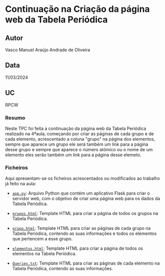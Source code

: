 # Continuação na Criação da página web da Tabela Periódica

## Autor
Vasco Manuel Araújo Andrade de Oliveira

## Data
11/03/2024

## UC
RPCW

### Resumo

Neste TPC foi feita a continuação da página web da Tabela Periódica realizado na 4ªaula, começando por criar as páginas de cada grupo e de cada elemento,
acrescentado a coluna "grupo" na página dos elementos, sempre que aparece um grupo ele será também um link para a página desse grupo e 
sempre que aparece o número atómico ou o nome de um elemento eles serão também um link para a página desse elemeto.

### Ficheiros

Aqui apresentam-se os ficheiros acrescentados ou modificados ao trabalho já feito na aula:

- [`app.py`](app.py):  Arquivo Python que contém um aplicativo Flask para criar o servidor web, com o objetivo de criar uma página web para os dados da Tabela Periódica.

- [`grupos.html`](grupos.html): Template HTML para criar a página de todos os grupos na Tabela Periódica.

- [`grupo.html`](grupo.html): Template HTML para criar as páginas de cada grupo na Tabela Periódica, contendo as suas informações e todos os elementos que pertencem a esse grupo.

- [`elementos.html`](elementos.html): Template HTML para criar a página de todos os elementos na Tabela Periódica.

- [`Queries.txt`](Queries.txt): Template HTML para criar as páginas de cada elemento na Tabela Periódica, contendo as suas informações.

